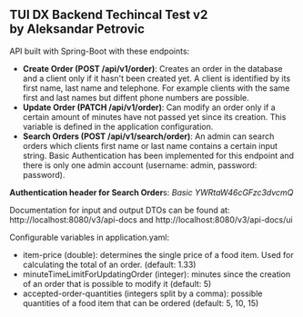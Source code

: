 ## TUI DX Backend Techincal Test v2 <br> by Aleksandar Petrovic

API built with Spring-Boot with these endpoints:
* **Create Order (POST /api/v1/order)**: Creates an order in the database and a client only if it hasn't been created yet. A client is identified by its first name, last name and telephone. For example clients with the same first and last names but diffent phone numbers are possible.
* **Update Order (PATCH /api/v1/order)**: Can modify an order only if a certain amount of minutes have not passed yet since its creation. This variable is defined in the application configuration. 
* **Search Orders (POST /api/v1/search/order)**: An admin can search orders which clients first name or last name contains a certain input string. Basic Authentication has been implemented for this endpoint and there is only one admin account (username: admin, password: password).  

**Authentication header for Search Order**s: *Basic YWRtaW46cGFzc3dvcmQ*

Documentation for input and output DTOs can be found at: http://localhost:8080/v3/api-docs and http://localhost:8080/v3/api-docs/ui

Configurable variables in application.yaml:
* item-price (double): determines the single price of a food item. Used for calculating the total of an order. (default: 1.33)
* minuteTimeLimitForUpdatingOrder (integer): minutes since the creation of an order that is possible to modify it (default: 5)
* accepted-order-quantities (integers split by a comma): possible quantities of a food item that can be ordered (default: 5, 10, 15)
